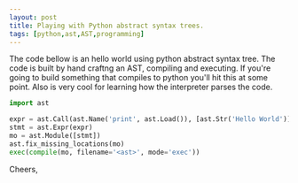 ```yaml
---
layout: post
title: Playing with Python abstract syntax trees.
tags: [python,ast,AST,programming]
---
```


The code bellow is an hello world using python abstract
syntax tree. The code is built by hand craftng an AST, compiling
and executing. If you're going to build something that compiles
to python you'll hit this at some point. Also is very cool for
learning how the interpreter parses the code.

``` python
import ast

expr = ast.Call(ast.Name('print', ast.Load()), [ast.Str('Hello World')], [])
stmt = ast.Expr(expr)
mo = ast.Module([stmt])
ast.fix_missing_locations(mo)
exec(compile(mo, filename='<ast>', mode='exec'))
```


Cheers,
